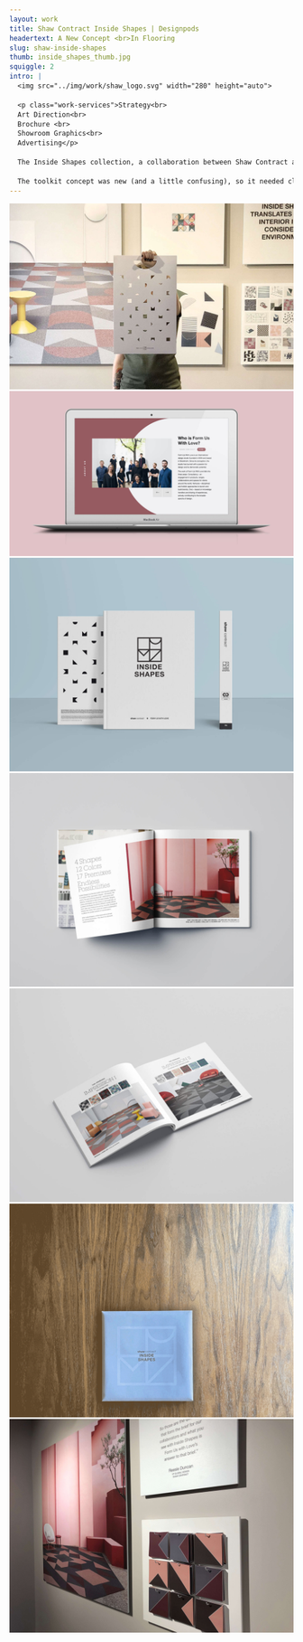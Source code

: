 ```yaml
---
layout: work
title: Shaw Contract Inside Shapes | Designpods
headertext: A New Concept <br>In Flooring
slug: shaw-inside-shapes
thumb: inside_shapes_thumb.jpg
squiggle: 2
intro: |
  <img src="../img/work/shaw_logo.svg" width="280" height="auto">

  <p class="work-services">Strategy<br>
  Art Direction<br>
  Brochure <br>
  Showroom Graphics<br>
  Advertising</p>

  The Inside Shapes collection, a collaboration between Shaw Contract and Form Us With Love, introduced a brand new concept in flooring that started by rethinking what a carpet tile could be. Instead of designing a product, it became a toolkit for others to design their own product.

  The toolkit concept was new (and a little confusing), so it needed clear communication around how it worked with a tone that gave designers and architects “permission to play. The launch materials included everything from standard items like an Architect Folder and advertising to a showroom centered on the product and promotional materials.
---
```


![](../img/work/IS_1.jpg)
![](../img/work/IS_2.jpg)
![](../img/work/IS_3.jpg)
![](../img/work/IS_4.jpg)
![](../img/work/IS_5.jpg)
![](../img/work/IS_6.gif)
![](../img/work/IS_7.jpg)
